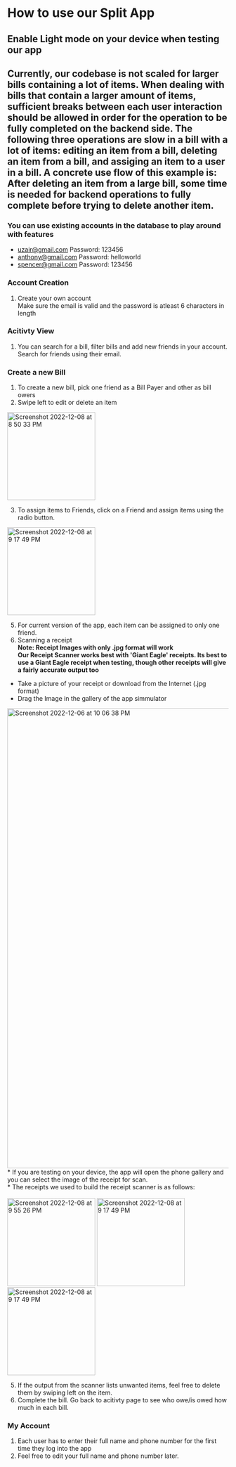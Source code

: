 # How to use our Split App  

## Enable Light mode on your device when testing our app

## Currently, our codebase is not scaled for larger bills containing a lot of items. When dealing with bills that contain a larger amount of items, sufficient breaks between each user interaction should be allowed in order for the operation to be fully completed on the backend side. The following three operations are slow in a bill with a lot of items: editing an item from a bill, deleting an item from a bill, and assiging an item to a user in a bill. A concrete use flow of this example is: After deleting an item from a large bill, some time is needed for backend operations to fully complete before trying to delete another item.

### You can use existing accounts in the database to play around with features
* uzair@gmail.com
Password: 123456
* anthony@gmail.com Password: helloworld
* spencer@gmail.com Password: 123456

### Account Creation
1. Create your own account <br/>
Make sure the email is valid and the password is atleast 6 characters in length <br/>

### Acitivty View
1. You can search for a bill, filter bills and add new friends in your account. Search for friends using their email.

### Create a new Bill
1. To create a new bill, pick one friend as a Bill Payer and other as bill owers <br/>
2. Swipe left to edit or delete an item <br/>
<img width="200" alt="Screenshot 2022-12-08 at 8 50 33 PM" src="https://user-images.githubusercontent.com/54990502/206608537-276baac7-ca3c-44fa-8f36-fa300f93bd6b.png">

3. To assign items to Friends, click on a Friend and assign items using the radio button. <br/>
<img width="200" alt="Screenshot 2022-12-08 at 9 17 49 PM" src="https://user-images.githubusercontent.com/54990502/206609043-4d7328ae-c77b-4b2a-8aa6-a4d3fb070d6f.png">

5. For current version of the app, each item can be assigned to only one friend. 
6. Scanning a receipt <br/>
<b> Note: Receipt Images with only .jpg format will work </b> <br/>
<b> Our Receipt Scanner works best with 'Giant Eagle' receipts. Its best to use a Giant Eagle receipt when testing, though other receipts will give a fairly accurate output too </b> <br/>
  * Take a picture of your receipt or download from the Internet (.jpg format) 
* Drag the Image in the gallery of the app simmulator 
<img width="1047" alt="Screenshot 2022-12-06 at 10 06 38 PM" src="https://user-images.githubusercontent.com/54990502/206078553-2fc57d8e-34b1-41bf-8679-9908287baa2a.png"> 
  <br/>
* If you are testing on your device, the app will open the phone gallery and you can select the image of the receipt for scan. <br/>
* The receipts we used to build the receipt scanner is as follows: <br/>
<br/>
<img width="200" alt="Screenshot 2022-12-08 at 9 55 26 PM" src="https://user-images.githubusercontent.com/54990502/206614590-4012f173-9273-4e2e-9386-4cf844cc791c.png">

<img width="200" alt="Screenshot 2022-12-08 at 9 17 49 PM" src="https://user-images.githubusercontent.com/89931915/207776925-39a69c00-dca4-4d79-a408-fed14a31fb73.jpg">

<img width="200" alt="Screenshot 2022-12-08 at 9 17 49 PM" src="https://user-images.githubusercontent.com/89931915/207776967-544e3cbf-64ca-492c-8bcb-2a829215cd65.PNG">

5. If the output from the scanner lists unwanted items, feel free to delete them by swiping left on the item.
6. Complete the bill. Go back to acitivty page to see who owe/is owed how much in each bill. <br/>
  
### My Account
1. Each user has to enter their full name and phone number for the first time they log into the app
2. Feel free to edit your full name and phone number later.


